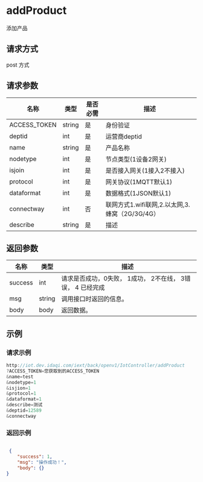 # addProduct

添加产品

## 请求方式

post 方式

## 请求参数

| 名称         | 类型   | 是否必需 | 描述                                           |
| ------------ | ------ | -------- | ---------------------------------------------- |
| ACCESS_TOKEN | string | 是       | 身份验证                                       |
| deptid       | int    | 是       | 运营商deptid                                   |
| name         | string | 是       | 产品名称                                       |
| nodetype     | int    | 是       | 节点类型(1设备2网关)                           |
| isjoin       | int    | 是       | 是否接入网关(1接入2不接入)                     |
| protocol     | int    | 是       | 网关协议(1MQTT默认1)                           |
| dataformat   | int    | 是       | 数据格式(1JSON默认1)                           |
| connectway   | int    | 否       | 联网方式1.wifi联网,2.以太网,3.蜂窝（2G/3G/4G） |
| describe     | string | 是       | 描述                                           |

## 返回参数

| 名称    | 类型   | 描述                                                       |
| ------- | ------ | ---------------------------------------------------------- |
| success | int    | 请求是否成功，0失败， 1成功， 2不在线， 3错误， 4 已经完成 |
| msg     | string | 调用接口时返回的信息。                                     |
| body    | body   | 返回数据。                                                 |



## 示例

### 请求示例

```java
http://iot.dev.idaqi.com/iext/back/openv1/IotController/addProduct
?ACCESS_TOKEN=您获取到的ACCESS_TOKEN
&name=test
&nodetype=1
&isjion=1
&protocol=1
&dataformat=1
&describe=测试
&deptid=12589
&connectway
```

### 返回示例

```json

 {
    "success": 1,
    "msg": "操作成功！",
    "body": {}
}
```

